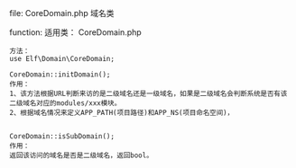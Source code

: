 file:
	CoreDomain.php			域名类


function:
	适用类：
	CoreDomain.php

	方法：
	use Elf\Domain\CoreDomain;

	CoreDomain::initDomain();
	作用：
	1、该方法根据URL判断来访的是二级域名还是一级域名，如果是二级域名会判断系统是否有该二级域名对应的modules/xxx模块。
	2、根据域名情况来定义APP_PATH(项目路径)和APP_NS(项目命名空间)，


	CoreDomain::isSubDomain();
	作用：
	返回该访问的域名是否是二级域名，返回bool。
